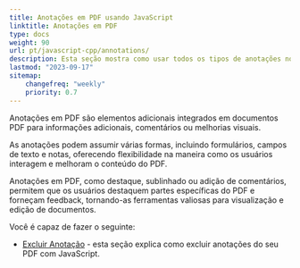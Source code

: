 ```yaml
---
title: Anotações em PDF usando JavaScript
linktitle: Anotações em PDF
type: docs
weight: 90
url: pt/javascript-cpp/annotations/
description: Esta seção mostra como usar todos os tipos de anotações no seu arquivo PDF com o Aspose.PDF para JavaScript via C++.
lastmod: "2023-09-17"
sitemap:
    changefreq: "weekly"
    priority: 0.7
---
```


Anotações em PDF são elementos adicionais integrados em documentos PDF para informações adicionais, comentários ou melhorias visuais.

As anotações podem assumir várias formas, incluindo formulários, campos de texto e notas, oferecendo flexibilidade na maneira como os usuários interagem e melhoram o conteúdo do PDF.

Anotações em PDF, como destaque, sublinhado ou adição de comentários, permitem que os usuários destaquem partes específicas do PDF e forneçam feedback, tornando-as ferramentas valiosas para visualização e edição de documentos.

Você é capaz de fazer o seguinte:

- [Excluir Anotação](/pdf/javascript-cpp/delete-annotation/) - esta seção explica como excluir anotações do seu PDF com JavaScript.